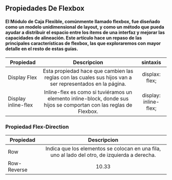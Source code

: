 <h2> Propiedades De Flexbox </h2>

<h4>El Módulo de Caja Flexible, comúnmente llamado flexbox, fue diseñado como un modelo unidimensional de layout, y como un método que pueda ayudar a distribuir el espacio entre los ítems de una interfaz y mejorar las capacidades de alineación. Este artículo hace un repaso de las principales características de flexbox, las que exploraremos con mayor detalle en el resto de estas guías.</h4>



| Propiedad     | Descripcion   |sintaxis   |
| ------------- |:-------------:| :--------:|
| Display Flex  | Esta propiedad hace que cambien las reglas con las cuales sus hijos van a ser representados en la página.| displax: flex;         |
|Display inline-flex| Inline-flex es como si tuviéramos un elemento inline-block, donde sus hijos se comportan con las reglas de Flexbox.| display: inline-flex;|

<h3>Propiedad Flex-Direction</h3>

| Propiedad      | Descripcion         |
| ------------- |:-------------:|
| Row        | Indica que los elementos se colocan en una fila, uno al lado del otro, de izquierda a derecha.         |
| Row-Reverse         | 10.33         |